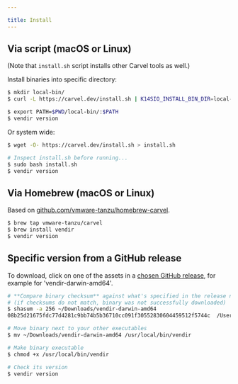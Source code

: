 ```yaml
---

title: Install
---
```


## Via script (macOS or Linux)

(Note that `install.sh` script installs other Carvel tools as well.)

Install binaries into specific directory:

```bash
$ mkdir local-bin/
$ curl -L https://carvel.dev/install.sh | K14SIO_INSTALL_BIN_DIR=local-bin bash

$ export PATH=$PWD/local-bin/:$PATH
$ vendir version
```

Or system wide:

```bash
$ wget -O- https://carvel.dev/install.sh > install.sh

# Inspect install.sh before running...
$ sudo bash install.sh
$ vendir version
```

## Via Homebrew (macOS or Linux)

Based on [github.com/vmware-tanzu/homebrew-carvel](https://github.com/vmware-tanzu/homebrew-carvel).

```bash
$ brew tap vmware-tanzu/carvel
$ brew install vendir
$ vendir version
```

## Specific version from a GitHub release

To download, click on one of the assets in a [chosen GitHub release](https://github.com/carvel-dev/vendir/releases), for example for 'vendir-darwin-amd64'.

```bash
# **Compare binary checksum** against what's specified in the release notes
# (if checksums do not match, binary was not successfully downloaded)
$ shasum -a 256 ~/Downloads/vendir-darwin-amd64
08b25d21675fdc77d4281c9bb74b5b36710cc091f30552830604459512f5744c  /Users/pivotal/Downloads/vendir-darwin-amd64

# Move binary next to your other executables
$ mv ~/Downloads/vendir-darwin-amd64 /usr/local/bin/vendir

# Make binary executable
$ chmod +x /usr/local/bin/vendir

# Check its version
$ vendir version
```
